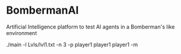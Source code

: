 # BombermanAI

Artificial Intelligence platform to test AI agents in a Bomberman's like environment

./main  -l Lvls/lvl1.txt -n 3 -p player1 player1 player1 -m
